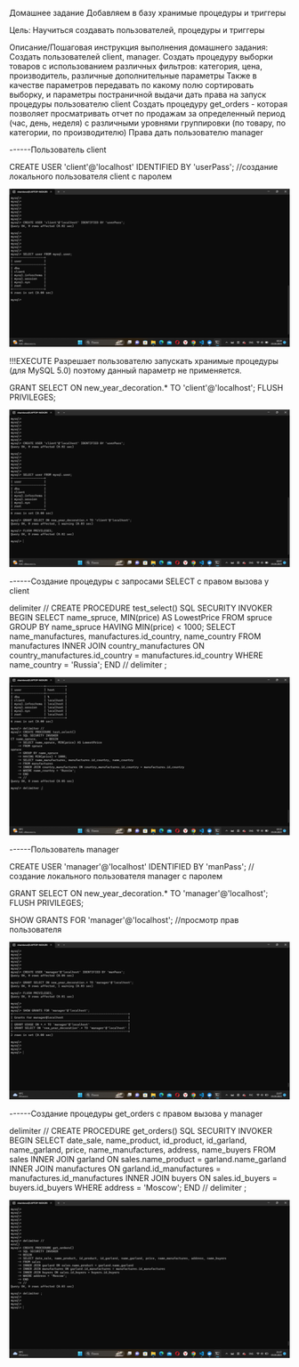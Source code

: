 Домашнее задание
Добавляем в базу хранимые процедуры и триггеры

Цель:
Научиться создавать пользователей, процедуры и триггеры


Описание/Пошаговая инструкция выполнения домашнего задания:
Создать пользователей client, manager.
Создать процедуру выборки товаров с использованием различных фильтров: категория, цена, производитель, различные дополнительные параметры
Также в качестве параметров передавать по какому полю сортировать выборку, и параметры постраничной выдачи
дать права на запуск процедуры пользователю client
Создать процедуру get_orders - которая позволяет просматривать отчет по продажам за определенный период (час, день, неделя)
с различными уровнями группировки (по товару, по категории, по производителю)
Права дать пользователю manager



------Пользователь client



CREATE USER 'client'@'localhost' IDENTIFIED BY 'userPass'; //создание локального пользователя client с паролем


![Создание пользователя client](Создание%20client.png)


!!!EXECUTE	Разрешает пользователю запускать хранимые процедуры (для MySQL 5.0) поэтому данный параметр не применяется.


GRANT SELECT ON new_year_decoration.* TO 'client'@'localhost';
FLUSH PRIVILEGES;


![Предоставление прав client](Предоставление%20прав%20client.png)



------Создание процедуры с запросами SELECT с правом вызова у client


delimiter //
CREATE PROCEDURE test_select()
SQL SECURITY INVOKER
BEGIN
SELECT name_spruce, MIN(price) AS LowestPrice
FROM spruce
GROUP BY name_spruce
HAVING MIN(price) < 1000;
SELECT name_manufactures, manufactures.id_country, name_country 
FROM manufactures
INNER JOIN country_manufactures ON country_manufactures.id_country = manufactures.id_country
WHERE name_country = 'Russia';
END
//
delimiter ;


![Создание процедуры SELECT](Создание%20процедуры%20select.png)



------Пользователь manager


CREATE USER 'manager'@'localhost' IDENTIFIED BY 'manPass'; //создание локального пользователя manager с паролем


GRANT SELECT ON new_year_decoration.* TO 'manager'@'localhost';
FLUSH PRIVILEGES;


SHOW GRANTS FOR 'manager'@'localhost';   //просмотр прав пользователя


![Предоставление прав manager](Предоставление%20прав%20manager.png)



------Создание процедуры get_orders с правом вызова у manager


delimiter //
CREATE PROCEDURE get_orders()
SQL SECURITY INVOKER
BEGIN
SELECT date_sale, name_product, id_product, id_garland, name_garland, price, name_manufactures, address, name_buyers
FROM sales
INNER JOIN garland ON sales.name_product = garland.name_garland
INNER JOIN manufactures ON garland.id_manufactures = manufactures.id_manufactures
INNER JOIN buyers ON sales.id_buyers = buyers.id_buyers
WHERE address = 'Moscow';
END
//
delimiter ;


![Создание процедуры get_orders](Создание%20процедуры%20get_orders.png)

